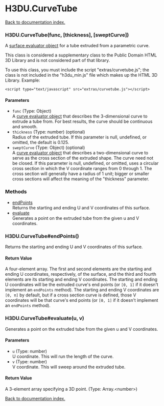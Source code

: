 # H3DU.CurveTube

[Back to documentation index.](index.md)

<a name='H3DU.CurveTube'></a>
### H3DU.CurveTube(func, [thickness], [sweptCurve])

A <a href="H3DU.Surface.md">surface evaluator object</a> for a tube extruded from a parametric curve.

This class is considered a supplementary class to the
Public Domain HTML 3D Library and is not considered part of that
library.

To use this class, you must include the script "extras/curvetube.js"; the
class is not included in the "h3du_min.js" file which makes up
the HTML 3D Library. Example:

    <script type="text/javascript" src="extras/curvetube.js"></script>

#### Parameters

* `func` (Type: Object)<br>A <a href="H3DU.Curve.md">curve evaluator object</a> that describes the 3-dimensional curve to extrude a tube from. For best results, the curve should be continuous and smooth.
* `thickness` (Type: number) (optional)<br>Radius of the extruded tube. If this parameter is null, undefined, or omitted, the default is 0.125.
* `sweptCurve` (Type: Object) (optional)<br>A <a href="H3DU.Curve.md">curve evaluator object</a> that describes a two-dimensional curve to serve as the cross section of the extruded shape. The curve need not be closed. If this parameter is null, undefined, or omitted, uses a circular cross section in which the V coordinate ranges from 0 through 1. The cross section will generally have a radius of 1 unit; bigger or smaller cross sections will affect the meaning of the "thickness" parameter.

### Methods

* [endPoints](#H3DU.CurveTube_endPoints)<br>Returns the starting and ending U and V coordinates of this surface.
* [evaluate](#H3DU.CurveTube_evaluate)<br>Generates a point on the extruded tube from the given u and V coordinates.

<a name='H3DU.CurveTube_endPoints'></a>
### H3DU.CurveTube#endPoints()

Returns the starting and ending U and V coordinates of this surface.

#### Return Value

A four-element array. The first and second
elements are the starting and ending U coordinates, respectively, of the surface, and the third
and fourth elements are its starting and ending V coordinates.
The starting and ending U coordinates will be the extruded curve's end points (or <code>[0, 1]</code>
if it doesn't implement an <code>endPoints</code> method).
The starting and ending V coordinates are <code>[0, &pi;]</code> by default, but if a cross
section curve is defined, those V coordinates will be that curve's end points (or <code>[0, 1]</code>
if it doesn't implement an <code>endPoints</code> method).

<a name='H3DU.CurveTube_evaluate'></a>
### H3DU.CurveTube#evaluate(u, v)

Generates a point on the extruded tube from the given u and V coordinates.

#### Parameters

* `u` (Type: number)<br>U coordinate. This will run the length of the curve.
* `v` (Type: number)<br>V coordinate. This will sweep around the extruded tube.

#### Return Value

A 3-element array specifying a 3D point. (Type: Array.&lt;number>)

[Back to documentation index.](index.md)
